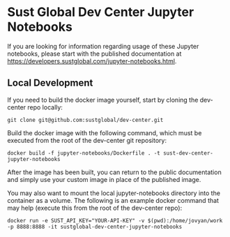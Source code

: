 # Sust Global Dev Center Jupyter Notebooks

If you are looking for information regarding usage of these Jupyter notebooks, please start with the published
documentation at 
https://developers.sustglobal.com/jupyter-notebooks.html.

## Local Development

If you need to build the docker image yourself, start by cloning the dev-center repo locally:

```
git clone git@github.com:sustglobal/dev-center.git
```

Build the docker image with the following command, which must be executed from the root of the dev-center git repository:

```
docker build -f jupyter-notebooks/Dockerfile . -t sust-dev-center-jupyter-notebooks
```

After the image has been built, you can return to the public documentation and simply use your custom image in
place of the published image.

You may also want to mount the local jupyter-notebooks directory into the container as a volume.
The following is an example docker command that may help (execute this from the root of the dev-center repo):

```
docker run -e SUST_API_KEY="YOUR-API-KEY" -v $(pwd):/home/jovyan/work -p 8888:8888 -it sustglobal-dev-center-jupyter-notebooks
```
